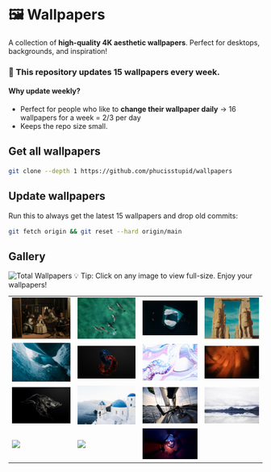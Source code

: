 # 🖼 Wallpapers
A collection of **high-quality 4K aesthetic wallpapers**. Perfect for desktops, backgrounds, and inspiration!

### 🚀 This repository updates **15 wallpapers every week**.
#### Why update weekly?
- Perfect for people who like to **change their wallpaper daily** → 16 wallpapers for a week = 2/3 per day
- Keeps the repo size small.

## Get all wallpapers
```sh
git clone --depth 1 https://github.com/phucisstupid/wallpapers
```

## Update wallpapers
Run this to always get the latest 15 wallpapers and drop old commits:

```sh
git fetch origin && git reset --hard origin/main
```

## Gallery
![Total Wallpapers](https://img.shields.io/badge/Total-15-blue)
💡 Tip: Click on any image to view full-size. Enjoy your wallpapers!

<table>
<tr>
<td><a href="./ARTWORK-la-miennas.jpg"><img src="./ARTWORK-la-miennas.jpg" width="200" /></a></td>
<td><a href="./NOUNS-dolphins.jpg"><img src="./NOUNS-dolphins.jpg" width="200" /></a></td>
<td><a href="./annie-spratt-Nvq1vngu4ZQ-unsplash.jpg"><img src="./annie-spratt-Nvq1vngu4ZQ-unsplash.jpg" width="200" /></a></td>
<td><a href="./barmaan-0fPLISfPfeg-unsplash.jpg"><img src="./barmaan-0fPLISfPfeg-unsplash.jpg" width="200" /></a></td>
</tr><tr>
<td><a href="./deborah-diem-ds_NPvoAzro-unsplash.jpg"><img src="./deborah-diem-ds_NPvoAzro-unsplash.jpg" width="200" /></a></td>
<td><a href="./encrusted-viii.jpg"><img src="./encrusted-viii.jpg" width="200" /></a></td>
<td><a href="./flyd-GRzLN_-o5dQ-unsplash.jpg"><img src="./flyd-GRzLN_-o5dQ-unsplash.jpg" width="200" /></a></td>
<td><a href="./golden-lights.jpg"><img src="./golden-lights.jpg" width="200" /></a></td>
</tr><tr>
<td><a href="./in-flow.jpg"><img src="./in-flow.jpg" width="200" /></a></td>
<td><a href="./jonathan-gallegos-_vA2q0-NroU-unsplash.jpg"><img src="./jonathan-gallegos-_vA2q0-NroU-unsplash.jpg" width="200" /></a></td>
<td><a href="./jonathan-smith-ilAAXi1TnbY-unsplash.jpg"><img src="./jonathan-smith-ilAAXi1TnbY-unsplash.jpg" width="200" /></a></td>
<td><a href="./justin-luebke-SmAiLn-nnJg-unsplash.jpg"><img src="./justin-luebke-SmAiLn-nnJg-unsplash.jpg" width="200" /></a></td>
</tr><tr>
<td><a href="./shifaaz-shamoon-9K9ipjhDdks-unsplash.jpg"><img src="./shifaaz-shamoon-9K9ipjhDdks-unsplash.jpg" width="200" /></a></td>
<td><a href="./the-gleaners.jpg"><img src="./the-gleaners.jpg" width="200" /></a></td>
<td><a href="./thirst.jpg"><img src="./thirst.jpg" width="200" /></a></td>
</tr></table>
